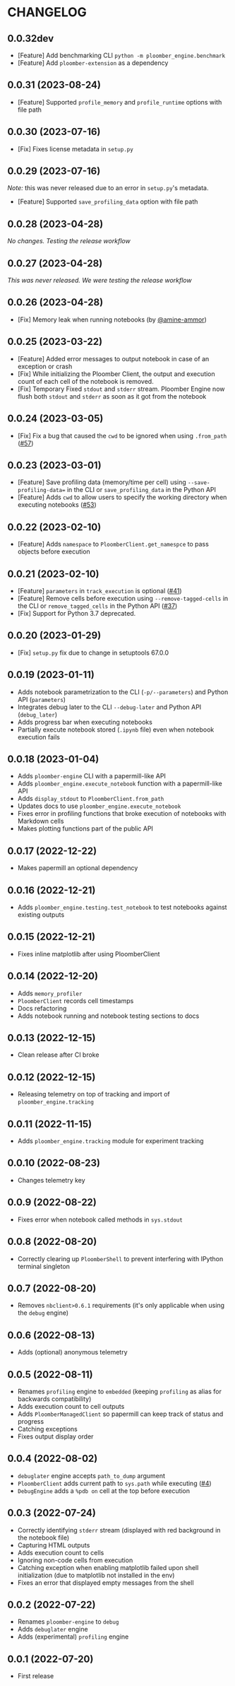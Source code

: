 # CHANGELOG

## 0.0.32dev

* [Feature] Add benchmarking CLI `python -m ploomber_engine.benchmark`
* [Feature] Add `ploomber-extension` as a dependency

## 0.0.31 (2023-08-24)

* [Feature] Supported `profile_memory` and `profile_runtime` options with file path

## 0.0.30 (2023-07-16)

* [Fix] Fixes license metadata in `setup.py`

## 0.0.29 (2023-07-16)

*Note:* this was never released due to an error in `setup.py`'s metadata.

* [Feature] Supported `save_profiling_data` option with file path

## 0.0.28 (2023-04-28)

*No changes. Testing the release workflow*

## 0.0.27 (2023-04-28)

*This was never released. We were testing the release workflow*

## 0.0.26 (2023-04-28)

* [Fix] Memory leak when running notebooks (by [@amine-ammor](https://github.com/amine-ammor))

## 0.0.25 (2023-03-22)

* [Feature] Added error messages to output notebook in case of an exception or crash
* [Fix] While initializing the Ploomber Client, the output and execution count of each cell of the notebook is removed.
* [Fix] Temporary Fixed `stdout` and `stderr` stream. Ploomber Engine now flush both `stdout` and `stderr` as soon as it got from the notebook

## 0.0.24 (2023-03-05)

* [Fix] Fix a bug that caused the `cwd` to be ignored when using `.from_path` ([#57](https://github.com/ploomber/ploomber-engine/issues/57))

## 0.0.23 (2023-03-01)

* [Feature] Save profiling data (memory/time per cell) using `--save-profiling-data=` in the CLI or `save_profiling_data` in the Python API
* [Feature] Adds `cwd` to allow users to specify the working directory when executing notebooks ([#53](https://github.com/ploomber/ploomber-engine/issues/53))

## 0.0.22 (2023-02-10)

* [Feature] Adds `namespace` to `PloomberClient.get_namespce` to pass objects before execution

## 0.0.21 (2023-02-10)

* [Feature] `parameters` in `track_execution` is optional ([#41](https://github.com/ploomber/ploomber-engine/issues/41))
* [Feature] Remove cells before execution using `--remove-tagged-cells` in the CLI or `remove_tagged_cells` in the Python API ([#37](https://github.com/ploomber/ploomber-engine/issues/37))
* [Fix] Support for Python 3.7 deprecated.

## 0.0.20 (2023-01-29)

* [Fix] `setup.py` fix due to change in setuptools 67.0.0

## 0.0.19 (2023-01-11)

* Adds notebook parametrization to the CLI (`-p/--parameters`) and Python API (`parameters`)
* Integrates debug later to the CLI `--debug-later` and Python API (`debug_later`)
* Adds progress bar when executing notebooks
* Partially execute notebook stored (`.ipynb` file) even when notebook execution fails

## 0.0.18 (2023-01-04)

* Adds `ploomber-engine` CLI with a papermill-like API
* Adds `ploomber_engine.execute_notebook` function with a papermill-like API
* Adds `display_stdout` to `PloomberClient.from_path`
* Updates docs to use `ploomber_engine.execute_notebook`
* Fixes error in profiling functions that broke execution of notebooks with Markdown cells
* Makes plotting functions part of the public API

## 0.0.17 (2022-12-22)

* Makes papermill an optional dependency

## 0.0.16 (2022-12-21)

* Adds `ploomber_engine.testing.test_notebook` to test notebooks against existing outputs

## 0.0.15 (2022-12-21)

* Fixes inline matplotlib after using PloomberClient

## 0.0.14 (2022-12-20)

* Adds `memory_profiler`
* `PloomberClient` records cell timestamps
* Docs refactoring
* Adds notebook running and notebook testing sections to docs

## 0.0.13 (2022-12-15)

* Clean release after CI broke

## 0.0.12 (2022-12-15)

* Releasing telemetry on top of tracking and import of `ploomber_engine.tracking`

## 0.0.11 (2022-11-15)

* Adds `ploomber_engine.tracking` module for experiment tracking

## 0.0.10 (2022-08-23)

* Changes telemetry key

## 0.0.9 (2022-08-22)

* Fixes error when notebook called methods in `sys.stdout`

## 0.0.8 (2022-08-20)

* Correctly clearing up `PloomberShell` to prevent interfering with IPython terminal singleton

## 0.0.7 (2022-08-20)

* Removes `nbclient>0.6.1` requirements (it's only applicable when using the `debug` engine)

## 0.0.6 (2022-08-13)

* Adds (optional) anonymous telemetry

## 0.0.5 (2022-08-11)

* Renames `profiling` engine to `embedded` (keeping `profiling` as alias for backwards compatibility)
* Adds execution count to cell outputs
* Adds `PloomberManagedClient` so papermill can keep track of status and progress
* Catching exceptions
* Fixes output display order

## 0.0.4 (2022-08-02)

* `debuglater` engine accepts `path_to_dump` argument
* `PloomberClient` adds current path to `sys.path` while executing ([#4](https://github.com/ploomber/ploomber-engine/issues/4))
* `DebugEngine` adds a `%pdb on` cell at the top before execution

## 0.0.3 (2022-07-24)

* Correctly identifying `stderr` stream (displayed with red background in the notebook file)
* Capturing HTML outputs
* Adds execution count to cells
* Ignoring non-code cells from execution
* Catching exception when enabling matplotlib failed upon shell initialization (due to matplotlib not installed in the env)
* Fixes an error that displayed empty messages from the shell

## 0.0.2 (2022-07-22)

* Renames `ploomber-engine` to `debug`
* Adds `debuglater` engine
* Adds (experimental) `profiling` engine

## 0.0.1 (2022-07-20)

* First release

